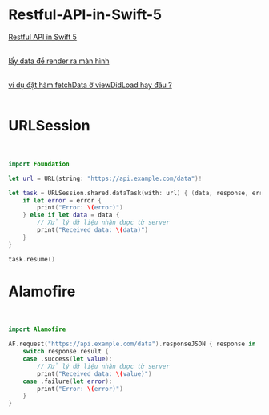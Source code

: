 # Restful-API-in-Swift-5

[Restful API in Swift 5](https://chat.openai.com/c/c4746939-b698-482d-ab1e-16317c450559) <br><br>

[lấy data để render ra màn hình](https://chat.openai.com/c/b69e2793-f0b5-4651-9282-99dce909d4a6) <br><br>

[ví dụ đặt hàm fetchData ở viewDidLoad hay đâu ?](https://chat.openai.com/c/e601fc1f-9e06-4f8f-9947-c66b6d6b73ac) <br><br>

# URLSession <br><br>
```swift
import Foundation

let url = URL(string: "https://api.example.com/data")!

let task = URLSession.shared.dataTask(with: url) { (data, response, error) in
    if let error = error {
        print("Error: \(error)")
    } else if let data = data {
        // Xử lý dữ liệu nhận được từ server
        print("Received data: \(data)")
    }
}

task.resume()
```
# Alamofire <br><br>
```swift
import Alamofire

AF.request("https://api.example.com/data").responseJSON { response in
    switch response.result {
    case .success(let value):
        // Xử lý dữ liệu nhận được từ server
        print("Received data: \(value)")
    case .failure(let error):
        print("Error: \(error)")
    }
}
```
